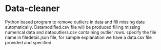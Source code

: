 # Data-cleaner
Python based program to remove outliers in data and fill missing data automatically.
Datamodified.csv file will be produced filling missing numerical data and dataoutliers.csv containing outlier rows.
specify the file name in filedetail.json file, for sample explanation we have a data.csv file provided and specified.

